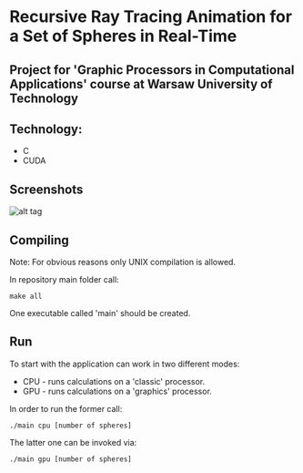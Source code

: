 # Recursive Ray Tracing Animation for a Set of Spheres in Real-Time
## Project for 'Graphic Processors in Computational Applications' course at Warsaw University of Technology

## Technology:
- C
- CUDA

## Screenshots
![alt tag](https://raw.githubusercontent.com/dybiszb/GPURayTracer/master/img/scr1.png)



## Compiling<a name="compile"></a>
Note: For obvious reasons only UNIX compilation is allowed.

In repository main folder call:

```
make all
```

One executable called 'main' should be created.

## Run<a name="run"></a>
 
To start with the application can work in two different modes:
- CPU - runs calculations on a 'classic' processor.
- GPU - runs calculations on a 'graphics' processor.

In order to run the former call:
```
./main cpu [number of spheres]
```

The latter one can be invoked via:
```
./main gpu [number of spheres]
```

